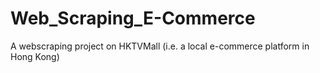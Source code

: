 # Web_Scraping_E-Commerce
A webscraping project on HKTVMall (i.e. a local e-commerce platform in Hong Kong)
